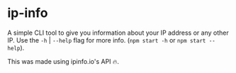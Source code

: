 # ip-info

A simple CLI tool to give you information about your IP address or any other IP. Use the `-h` | `--help` flag for more info. (`npm start -h` or `npm start --help`).

This was made using ipinfo.io's API :fire:.